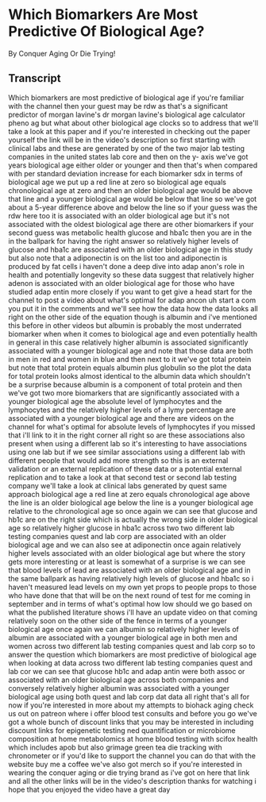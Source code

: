 # Which Biomarkers Are Most Predictive Of Biological Age?

By Conquer Aging Or Die Trying! 


## Transcript

Which biomarkers are most predictive of biological age if you're familiar with the channel then your guest may be rdw as that's a significant predictor of morgan lavine's dr morgan lavine's biological age calculator pheno ag but what about other biological age clocks so to address that we'll take a look at this paper and if you're interested in checking out the paper yourself the link will be in the video's description so first starting with clinical labs and these are generated by one of the two major lab testing companies in the united states lab core and then on the y- axis we've got years biological age either older or younger and then that's when compared with per standard deviation increase for each biomarker sdx in terms of biological age we put up a red line at zero so biological age equals chronological age at zero and then an older biological age would be above that line and a younger biological age would be below that line so we've got about a 5-year difference above and below the line so if your guess was the rdw here too it is associated with an older biological age but it's not associated with the oldest biological age there are other biomarkers if your second guess was metabolic health glucose and hba1c then you are in the in the ballpark for having the right answer so relatively higher levels of glucose and hba1c are associated with an older biological age in this study but also note that a adiponectin is on the list too and adiponectin is produced by fat cells i haven't done a deep dive into adap anon's role in health and potentially longevity so these data suggest that relatively higher adenon is associated with an older biological age for those who have studied adap entin more closely if you want to get give a head start for the channel to post a video about what's optimal for adap ancon uh start a com you put it in the comments and we'll see how the data how the data looks all right on the other side of the equation though is albumin and i've mentioned this before in other videos but albumin is probably the most underrated biomarker when when it comes to biological age and even potentially health in general in this case relatively higher albumin is associated significantly associated with a younger biological age and note that those data are both in men in red and women in blue and then next to it we've got total protein but note that total protein equals albumin plus globulin so the plot the data for total protein looks almost identical to the albumin data which shouldn't be a surprise because albumin is a component of total protein and then we've got two more biomarkers that are significantly associated with a younger biological age the absolute level of lymphocytes and the lymphocytes and the relatively higher levels of a lymy percentage are associated with a younger biological age and there are videos on the channel for what's optimal for absolute levels of lymphocytes if you missed that i'll link to it in the right corner all right so are these associations also present when using a different lab so it's interesting to have associations using one lab but if we see similar associations using a different lab with different people that would add more strength so this is an external validation or an external replication of these data or a potential external replication and to take a look at that second test or second lab testing company we'll take a look at clinical labs generated by quest same approach biological age a red line at zero equals chronological age above the line is an older biological age below the line is a younger biological age relative to the chronological age so once again we can see that glucose and hb1c are on the right side which is actually the wrong side in older biological age so relatively higher glucose in hba1c across two two different lab testing companies quest and lab corp are associated with an older biological age and we can also see at adiponectin once again relatively higher levels associated with an older biological age but where the story gets more interesting or at least is somewhat of a surprise is we can see that blood levels of lead are associated with an older biological age and in the same ballpark as having relatively high levels of glucose and hba1c so i haven't measured lead levels on my own yet props to people props to those who have done that that will be on the next round of test for me coming in september and in terms of what's optimal how low should we go based on what the published literature shows i'll have an update video on that coming relatively soon on the other side of the fence in terms of a younger biological age once again we can albumin so relatively higher levels of albumin are associated with a younger biological age in both men and women across two different lab testing companies quest and lab corp so to answer the question which biomarkers are most predictive of biological age when looking at data across two different lab testing companies quest and lab cor we can see that glucose hb1c and adap antin were both assoc or associated with an older biological age across both companies and conversely relatively higher albumin was associated with a younger biological age using both quest and lab corp dat data all right that's all for now if you're interested in more about my attempts to biohack aging check us out on patreon where i offer blood test consults and before you go we've got a whole bunch of discount links that you may be interested in including discount links for epigenetic testing ned quantification or microbiome composition at home metabolomics at home blood testing with scifox health which includes apob but also grimage green tea die tracking with chronometer or if you'd like to support the channel you can do that with the website buy me a coffee we've also got merch so if you're interested in wearing the conquer aging or die trying brand as i've got on here that link and all the other links will be in the video's description thanks for watching i hope that you enjoyed the video have a great day
